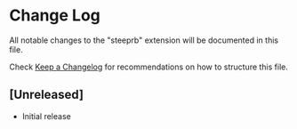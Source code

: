 # Change Log

All notable changes to the "steeprb" extension will be documented in this file.

Check [Keep a Changelog](http://keepachangelog.com/) for recommendations on how to structure this file.

## [Unreleased]

- Initial release